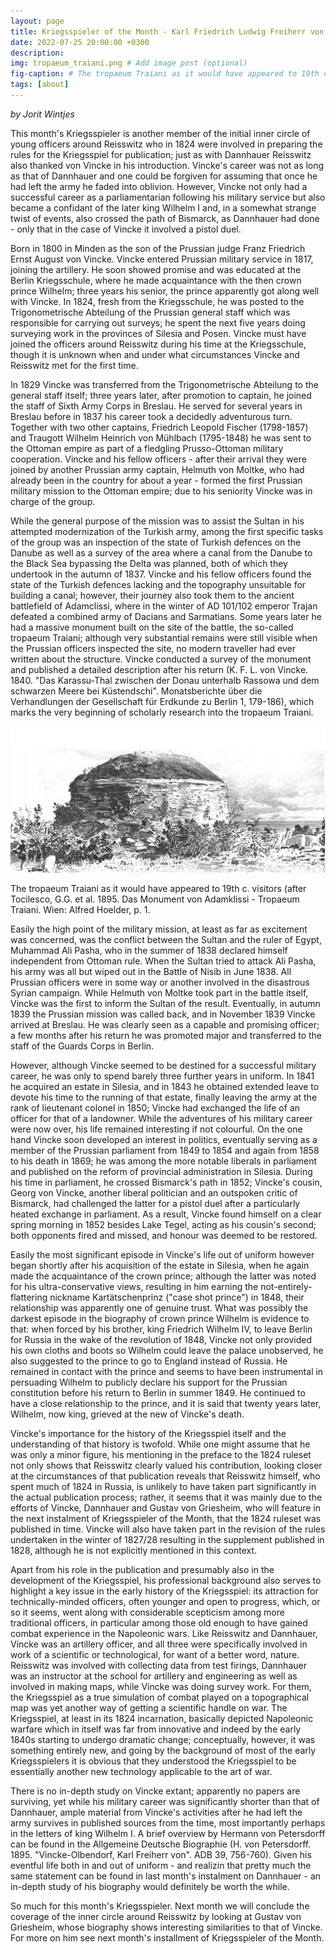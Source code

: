 ```yaml
---
layout: page
title: Kriegsspieler of the Month - Karl Friedrich Ludwig Freiherr von Vincke (1800 - 1869)
date: 2022-07-25 20:00:00 +0300
description: 
img: tropaeum_traiani.png # Add image post (optional)
fig-caption: # The tropaeum Traiani as it would have appeared to 19th c. visitors (after Tocilesco, G.G. et al. 1895. Das Monument von Adamklissi - Tropaeum Traiani.  Wien: Alfred Hoelder, p. 1). # Add figcaption (optional)
tags: [about]
---
```


*by Jorit Wintjes*

This month's Kriegsspieler is another member of the initial inner circle of young officers around Reisswitz who in 1824 were involved in preparing the rules for the Kriegsspiel for publication; just as with Dannhauer Reisswitz also thanked von Vincke in his introduction. Vincke's career was not as long as that of Dannhauer and one could be forgiven for assuming that once he had left the army he faded into oblivion. However, Vincke not only had a successful career as a parliamentarian following his military service but also became a confidant of the later king Wilhelm I and, in a somewhat strange twist of events, also crossed the path of Bismarck, as Dannhauer had done - only that in the case of Vincke it involved a pistol duel.

Born in 1800 in Minden as the son of the Prussian judge Franz Friedrich Ernst August von Vincke. Vincke entered Prussian military service in 1817, joining the artillery. He soon showed promise and was educated at the Berlin Kriegsschule, where he made acquaintance with the then crown prince Wilhelm; three years his senior, the prince apparently got along well with Vincke. In 1824, fresh from the Kriegsschule, he was posted to the Trigonometrische Abteilung of the Prussian general staff which was responsible for carrying out surveys; he spent the next five years doing surveying work in the provinces of Silesia and Posen. Vincke must have joined the officers around Reisswitz during his time at the Kriegsschule, though it is unknown when and under what circumstances Vincke and Reisswitz met for the first time.

In 1829 Vincke was transferred from the Trigonometrische Abteilung to the general staff itself; three years later, after promotion to captain, he joined the staff of Sixth Army Corps in Breslau. He served for several years in Breslau before in 1837 his career took a decidedly adventurous turn. Together with two other captains, Friedrich Leopold Fischer (1798-1857) and Traugott Wilhelm Heinrich von Mühlbach (1795-1848) he was sent to the Ottoman empire as part of a fledgling Prusso-Ottoman military cooperation. Vincke and his fellow officers - after their arrival they were joined by another Prussian army captain, Helmuth von Moltke, who had already been in the country for about a year - formed the first Prussian military mission to the Ottoman empire; due to his seniority Vincke was in charge of the group. 

While the general purpose of the mission was to assist the Sultan in his attempted modernization of the Turkish army, among the first specific tasks of the group was an inspection of the state of Turkish defences on the Danube as well as a survey of the area where a canal from the Danube to the Black Sea bypassing the Delta was planned, both of which they undertook in the autumn of 1837. Vincke and his fellow officers found the state of the Turkish defences lacking and the topography unsuitable for building a canal; however, their journey also took them to the ancient battlefield of Adamclissi, where in the winter of AD 101/102 emperor Trajan defeated a combined army of Dacians and Sarmatians. Some years later he had a massive monument built on the site of the battle, the so-called tropaeum Traiani; although very substantial remains were still visible when the Prussian officers inspected the site, no modern traveller had ever written about the structure. Vincke conducted a survey of the monument and published a detailed description after his return (K. F. L. von Vincke. 1840. "Das Karassu-Thal zwischen der Donau unterhalb Rassowa und dem schwarzen Meere bei Küstendschi". Monatsberichte über die Verhandlungen der Gesellschaft für Erdkunde zu Berlin 1, 179-186), which marks the very beginning of scholarly research into the tropaeum Traiani.

![](https://raw.githubusercontent.com/cosimg/research/main/assets/img/tropaeum_traiani.png)

The tropaeum Traiani as it would have appeared to 19th c. visitors (after Tocilesco, G.G. et al. 1895. Das Monument von Adamklissi - Tropaeum Traiani.  Wien: Alfred Hoelder, p. 1.

Easily the high point of the military mission, at least as far as excitement was concerned, was the conflict between the Sultan and the ruler of Egypt, Muhammad Ali Pasha, who in the summer of 1838 declared himself independent from Ottoman rule. When the Sultan tried to attack Ali Pasha, his army was all but wiped out in the Battle of Nisib in June 1838. All Prussian officers were in some way or another involved in the disastrous Syrian campaign. While Helmuth von Moltke took part in the battle itself, Vincke was the first to inform the Sultan of the result. Eventually, in autumn 1839 the Prussian mission was called back, and in November 1839 Vincke arrived at Breslau. He was clearly seen as a capable and promising officer; a few months after his return he was promoted major and transferred to the staff of the Guards Corps in Berlin.

However, although Vincke seemed to be destined for a successful military career, he was only to spend barely three further years in uniform. In 1841 he acquired an estate in Silesia, and in 1843 he obtained extended leave to devote his time to the running of that estate, finally leaving the army at the rank of lieutenant colonel in 1850; Vincke had exchanged the life of an officer for that of a landowner. While the adventures of his military career were now over, his life remained interesting if not colourful. On the one hand Vincke soon developed an interest in politics, eventually serving as a member of the Prussian parliament from 1849 to 1854 and again from 1858 to his death in 1869; he was among the more notable liberals in parliament and published on the reform of provincial administration in Silesia. During his time in parliament, he crossed Bismarck's path in 1852; Vincke's cousin, Georg von Vincke, another liberal politician and an outspoken critic of Bismarck, had challenged the latter for a pistol duel after a particularly heated exchange in parliament. As a result, Vincke found himself on a clear spring morning in 1852 besides Lake Tegel, acting as his cousin's second; both opponents fired and missed, and honour was deemed to be restored.

Easily the most significant episode in Vincke's life out of uniform however began shortly after his acquisition of the estate in Silesia, when he again made the acquaintance of the crown prince; although the latter was noted for his ultra-conservative views, resulting in him earning the not-entirely-flattering nickname Kartätschenprinz ("case shot prince") in 1848, their relationship was apparently one of genuine trust. What was possibly the darkest episode in the biography of crown prince Wilhelm is evidence to that: when forced by his brother, king Friedrich Wilhelm IV, to leave Berlin for Russia in the wake of the revolution of 1848, Vincke not only provided his own cloths and boots so Wilhelm could leave the palace unobserved, he also suggested to the prince to go to England instead of Russia. He remained in contact with the prince and seems to have been instrumental in persuading Wilhelm to publicly declare his support for the Prussian constitution before his return to Berlin in summer 1849. He continued to have a close relationship to the prince, and it is said that twenty years later, Wilhelm, now king, grieved at the new of Vincke's death.

Vincke's importance for the history of the Kriegsspiel itself and the understanding of that history is twofold. While one might assume that he was only a minor figure, his mentioning in the preface to the 1824 ruleset not only shows that Reisswitz clearly valued his contribution, looking closer at the circumstances of that publication reveals that Reisswitz himself, who spent much of 1824 in Russia, is unlikely to have taken part significantly in the actual publication process; rather, it seems that it was mainly due to the efforts of Vincke, Dannhauer and Gustav von Griesheim, who will feature in the next instalment of Kriegsspieler of the Month, that the 1824 ruleset was published in time. Vincke will also have taken part in the revision of the rules undertaken in the winter of 1827/28 resulting in the supplement published in 1828, although he is not explicitly mentioned in this context. 

Apart from his role in the publication and presumably also in the development of the Kriegsspiel, his professional background also serves to highlight a key issue in the early history of the Kriegsspiel: its attraction for technically-minded officers, often younger and open to progress, which, or so it seems, went along with considerable scepticism among more traditional officers, in particular among those old enough to have gained combat experience in the Napoleonic wars. Like Reisswitz and Dannhauer, Vincke was an artillery officer, and all three were specifically involved in work of a scientific or technological, for want of a better word, nature. Reisswitz was involved with collecting data from test firings, Dannhauer was an instructor at the school for artillery and engineering as well as involved in making maps, while Vincke was doing survey work. For them, the Kriegsspiel as a true simulation of combat played on a topographical map was yet another way of getting a scientific handle on war. The Kriegsspiel, at least in its 1824 incarnation, basically depicted Napoleonic warfare which in itself was far from innovative and indeed by the early 1840s starting to undergo dramatic change; conceptually, however, it was something entirely new, and going by the background of most of the early Kriegsspielers it is obvious that they understood the Kriegsspiel to be essentially another new technology applicable to the art of war.

There is no in-depth study on Vincke extant; apparently no papers are surviving, yet while his military career was significantly shorter than that of Dannhauer, ample material from Vincke's activities after he had left the army survives in published sources from the time, most importantly perhaps in the letters of king Wilhelm I. A brief overview by Hermann von Petersdorff can be found in the Allgemeine Deutsche Biographie (H. von Petersdorff. 1895. "Vincke-Olbendorf, Karl Freiherr von". ADB 39, 756-760). Given his eventful life both in and out of uniform - and realizin that pretty much the same statement can be found in last month's instalment on Dannhauer - an in-depth study of his biography would definitely be worth the while.

So much for this month's Kriegsspieler. Next month we will conclude the coverage of the inner circle around Reisswitz by looking at Gustav von Griesheim, whose biography shows interesting similarities to that of Vincke. For more on him see next month's installment of Kriegsspieler of the Month.
